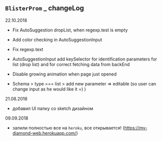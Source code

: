 ## `BlisterProm` \_ changeLog

22.10.2018

- Fix AutoSuggestion dropList, when regexp.test is empty

- Add color checking in AutoSuggestionInput
- Fix regexp.text

- AutoSuggestionInput add keySelector for identification parameters for list (drop list) and for correct fetching data from backEnd
- Disable growing animation when page just opened
- Schema > type === list > add new parameter => editable (so user can change input as he would like it =) )

21.08.2018

- добавил UI папку со sketch дизайном

09.09.2018

- залили полностью все на `heroku`, все открывается! (https://my-diamond-web.herokuapp.com/)
